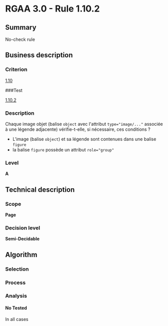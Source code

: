 # RGAA 3.0 -  Rule 1.10.2

## Summary

No-check rule

## Business description

### Criterion

[1.10](http://disic.github.io/rgaa_referentiel_en/RGAA3.0_Criteria_English_version_v1.html#crit-1-10)

###Test

[1.10.2](http://disic.github.io/rgaa_referentiel_en/RGAA3.0_Criteria_English_version_v1.html#test-1-10-2)

### Description

Chaque image objet (balise `object` avec l'attribut `type="image/..."` associ&eacute;e &agrave; une l&eacute;gende adjacente) v&eacute;rifie-t-elle, si n&eacute;cessaire, ces conditions ? 
 
 * L'image (balise `object`) et sa l&eacute;gende sont contenues dans une balise `figure` 
 * la balise `figure` poss&egrave;de un attribut `role="group"` 


### Level

**A**

## Technical description

### Scope

**Page**

### Decision level

**Semi-Decidable**

## Algorithm

### Selection

### Process

### Analysis

#### No Tested 

In all cases

